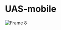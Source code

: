 # UAS-mobile
![Frame 8](https://user-images.githubusercontent.com/106203260/220668098-93b92867-4f9e-4995-a342-9db11d3a053b.png)
